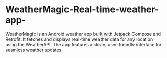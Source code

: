 # WeatherMagic-Real-time-weather-app-
WeatherMagic is an Android weather app built with Jetpack Compose and Retrofit. It fetches and displays real-time weather data for any location using the WeatherAPI. The app features a clean, user-friendly interface for seamless weather updates.
